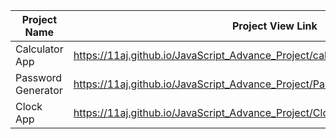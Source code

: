 | Project Name          | Project View Link |
| ----------------------| ------------------|
|  Calculator App    | https://11aj.github.io/JavaScript_Advance_Project/calculator%20app/index.html                                   | 
| Password Generator | https://11aj.github.io/JavaScript_Advance_Project/Passwod%20generator/index.html                                 |
| Clock App          | https://11aj.github.io/JavaScript_Advance_Project/Clock%20App/index.html                                        |
